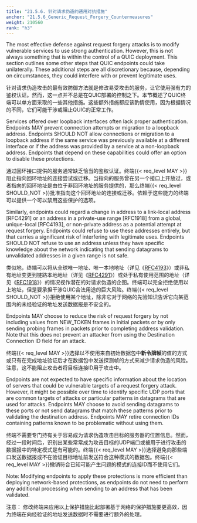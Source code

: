 ```yaml
---
title: "21.5.6. 针对请求伪造的通用对抗措施"
anchor: "21.5.6_Generic_Request_Forgery_Countermeasures"
weight: 210560
rank: "h3"
---
```


The most effective defense against request forgery attacks is to modify vulnerable services to use strong authentication. However, this is not always something that is within the control of a QUIC deployment. This section outlines some other steps that QUIC endpoints could take unilaterally. These additional steps are all discretionary because, depending on circumstances, they could interfere with or prevent legitimate uses.

针对请求伪造攻击的最有效防御方法就是修改易受攻击的服务，让它使用强有力的鉴权认证。然而，这一点并不总是在QUIC部署的控制之下。本节概述了QUIC终端可以单方面采取的一些其他措施。这些额外措施都应该酌情使用，因为根据情况的不同，它们可能干涉或阻止QUIC的正常工作。

Services offered over loopback interfaces often lack proper authentication. Endpoints MAY prevent connection attempts or migration to a loopback address. Endpoints SHOULD NOT allow connections or migration to a loopback address if the same service was previously available at a different interface or if the address was provided by a service at a non-loopback address. Endpoints that depend on these capabilities could offer an option to disable these protections.

通过回环接口提供的服务通常缺乏恰当的鉴权认证。终端{{< req_level MAY >}}阻止指向回环地址的连接尝试或迁移。当指向的服务曾在另一个接口上开放过，或者指向的回环地址是由位于非回环地址的服务提供的，那么终端{{< req_level SHOULD_NOT >}}批准指向这个回环地址的连接或迁移。依赖于这些能力的终端可以提供一个可以禁用这些保护的选项。

Similarly, endpoints could regard a change in address to a link-local address [RFC4291] or an address in a private-use range [RFC1918] from a global, unique-local [RFC4193], or non-private address as a potential attempt at request forgery. Endpoints could refuse to use these addresses entirely, but that carries a significant risk of interfering with legitimate uses. Endpoints SHOULD NOT refuse to use an address unless they have specific knowledge about the network indicating that sending datagrams to unvalidated addresses in a given range is not safe.

类似地，终端可以将从全球唯一地址、唯一本地地址（详见《[RFC4193]()》）或非私有地址变更到链路本地地址（详见《[RFC4291]()》）或处于私有使用范围的地址（详见《[RFC1918]()》）的情况视作潜在的对请求伪造的企图。终端可以完全拒绝使用以上地址，但是要承担干涉QUIC合法用途的巨大风险。终端{{< req_level SHOULD_NOT >}}拒绝使用某个地址，除非它对于网络的先验知识告诉它向某范围内的未经验证的地址发送数据报是不安全的。

Endpoints MAY choose to reduce the risk of request forgery by not including values from NEW_TOKEN frames in Initial packets or by only sending probing frames in packets prior to completing address validation. Note that this does not prevent an attacker from using the Destination Connection ID field for an attack.

终端{{< req_level MAY >}}选择以不使用来自初始数据包中**新令牌帧**的值的方式或只有在完成地址验证后才在数据包中发送探测帧的方式来减少请求伪造的风险。注意，这不能阻止攻击者将目标连接ID用于攻击中。

Endpoints are not expected to have specific information about the location of servers that could be vulnerable targets of a request forgery attack. However, it might be possible over time to identify specific UDP ports that are common targets of attacks or particular patterns in datagrams that are used for attacks. Endpoints MAY choose to avoid sending datagrams to these ports or not send datagrams that match these patterns prior to validating the destination address. Endpoints MAY retire connection IDs containing patterns known to be problematic without using them.

终端不需要专门持有关于容易成为请求伪造攻击目标的服务器的位置信息。然而，经过一段时间后，识别出某些常常成为攻击目标的UDP端口或被用于进行攻击的数据报中的特定模式是有可能的。终端{{< req_level MAY >}}选择避免向那些端口发送数据报或不在验证目标地址前发送符合这种模式的数据包。终端{{< req_level MAY >}}撤销符合已知可能产生问题的模式的连接ID而不使用它们。

Note: Modifying endpoints to apply these protections is more efficient than deploying network-based protections, as endpoints do not need to perform any additional processing when sending to an address that has been validated.

注意： 修改终端来应用以上保护措施比起部署基于网络的保护措施要更高效，因为终端在向经验证的地址发送数据时不需要进行额外的处理。
